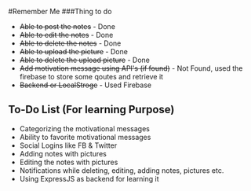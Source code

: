 #Remember Me
###Thing to do
* ~~Able to post the notes~~ - Done 
* ~~Able to edit the notes~~ - Done 
* ~~Able to delete the notes~~ - Done
* ~~Able to upload the picture~~ - Done
* ~~Able to delete the upload picture~~ - Done 
* ~~Add motivation message using API's (if found)~~ - Not Found, used the firebase to store some qoutes and retrieve it
* ~~Backend or LocalStroge~~ - Used Firebase

## To-Do List (For learning Purpose)
* Categorizing the motivational messages
* Ability to favorite motivational messages
* Social Logins like FB & Twitter
* Adding notes with pictures
* Editing the notes with pictures
* Notifications while deleting, editing, adding notes, pictures etc.
* Using ExpressJS as backend for learning it

